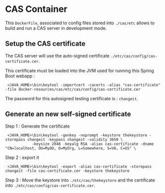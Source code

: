 # CAS Container

This ``DockerFile``, associated to config files stored into ``./cas/etc`` allows to
build and run a CAS server in development mode.

## Setup the CAS certificate
The CAS server will use the auto-signed certificate ``./etc/cas/config/cas-certificate.cer``.

This certificate must be loaded into the JVM used for running this Spring Boot webapp :
```
 <JAVA_HOME>\bin\keytool -importcert -cacerts -alias "cas-certificate" -file docker-resources/cas/etc/cas/config/cas-certificate.cer
```

The password for this autosigned testing certificate is : ``changeit``.

## Generate an new self-signed certificate

Step 1 : Generate the certificate
```
 <JAVA_HOME>\bin\keytool -genkey -noprompt -keystore thekeystore -storepass changeit -keypass changeit -validity 3650 \
            -keysize 2048 -keyalg RSA -alias cas-certificate -dname "CN=localhost, OU=MyOU, O=MyOrg, L=Somewhere, S=VA, C=US" \
```

Step 2 : export it
```
 <JAVA_HOME>\bin\keytool -export -alias cas-certificate -storepass changeit -file cas-certificate.cer -keystore thekeystore
```

Step 3 : 
Move the keystore into ``./etc/cas/thekeystore`` and the certificate into ``./etc/cas/config/cas-certificate.cer``. 